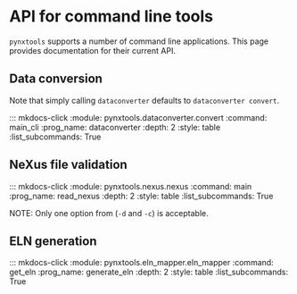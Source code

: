 # API for command line tools

`pynxtools` supports a number of command line applications. This page provides documentation for their current API.

## Data conversion
Note that simply calling `dataconverter` defaults to `dataconverter convert`.

::: mkdocs-click
    :module: pynxtools.dataconverter.convert
    :command: main_cli
    :prog_name: dataconverter
    :depth: 2
    :style: table
    :list_subcommands: True

## NeXus file validation
<!-- ::: mkdocs-click
    :module: "pynxtools.dataconverter.verify
    :command: verify_nexus
    :prog_name: verify_nexus
    :depth: 1
    :style: table
    :list_subcommands: True -->

::: mkdocs-click
    :module: pynxtools.nexus.nexus
    :command: main
    :prog_name: read_nexus
    :depth: 2
    :style: table
    :list_subcommands: True

NOTE: Only one option from (`-d` and `-c`) is acceptable.


## ELN generation
::: mkdocs-click
    :module: pynxtools.eln_mapper.eln_mapper
    :command: get_eln
    :prog_name: generate_eln
    :depth: 2
    :style: table
    :list_subcommands: True